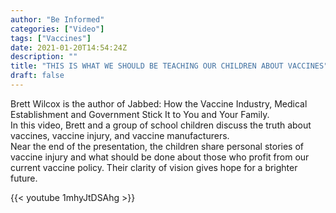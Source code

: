 ```yaml
---
author: "Be Informed"
categories: ["Video"]
tags: ["Vaccines"]
date: 2021-01-20T14:54:24Z
description: ""
title: "THIS IS WHAT WE SHOULD BE TEACHING OUR CHILDREN ABOUT VACCINES"
draft: false
---
```


Brett Wilcox is the author of Jabbed: How the Vaccine Industry, Medical Establishment and Government Stick It to You and Your Family.   
In this video, Brett and a group of school children discuss the truth about vaccines, vaccine injury, and vaccine manufacturers.   
Near the end of the presentation, the children share personal stories of vaccine injury and what should be done about those who profit from our current vaccine policy. Their clarity of vision gives hope for a brighter future.  

{{< youtube 1mhyJtDSAhg >}}